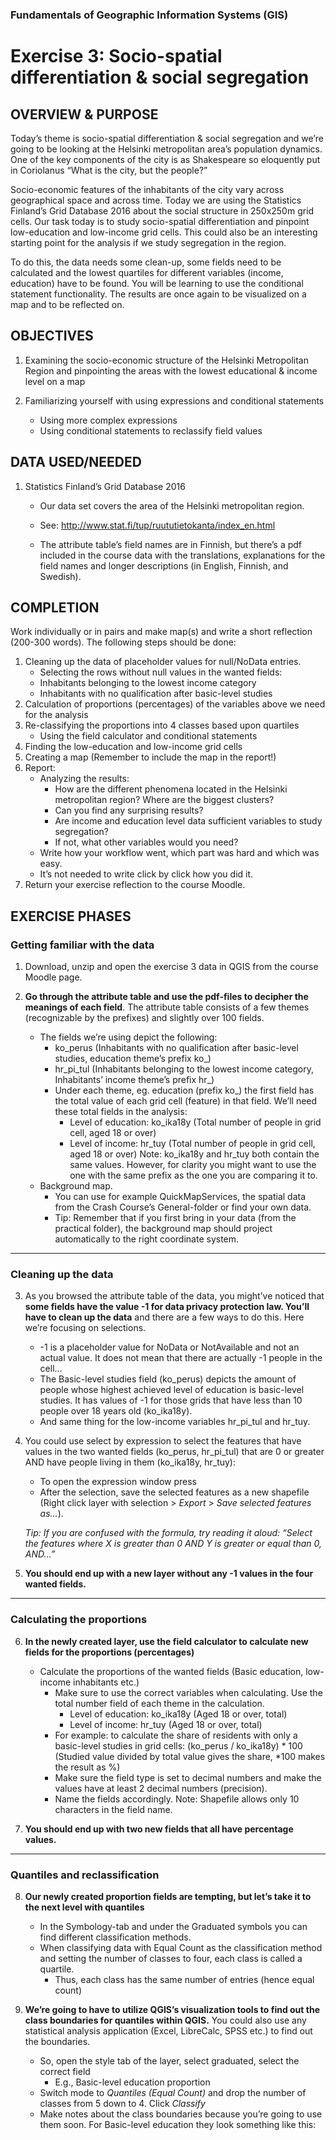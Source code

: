 ### Fundamentals of Geographic Information Systems (GIS)

# Exercise 3: Socio-spatial differentiation & social segregation

## OVERVIEW & PURPOSE
Today’s theme is socio-spatial differentiation & social segregation and we’re going to be looking at the
Helsinki metropolitan area’s population dynamics.  One of the key components of the city is as Shakespeare so eloquently put in Coriolanus “What is the city, but the people?”

Socio-economic features of the inhabitants of the city vary across geographical space and across time.
Today we are using the Statistics Finland’s Grid Database 2016 about the social structure in 250x250m
grid cells. Our task today is to study socio-spatial differentiation and pinpoint low-education and low-income
grid cells. This could also be an interesting starting point for the analysis if we study segregation
in the region.

To do this, the data needs some clean-up, some fields need to be calculated and the lowest quartiles for
different variables (income, education) have to be found. You will be learning to use the conditional statement
functionality. The results are once again to be visualized on a map and to be
reflected on.

## OBJECTIVES
1. Examining the socio-economic structure of the Helsinki Metropolitan Region and pinpointing the
areas with the lowest educational & income level on a map

2. Familiarizing yourself with using expressions and conditional statements
	- Using more complex expressions
	- Using conditional statements to reclassify field values

## DATA USED/NEEDED

1. Statistics Finland’s Grid Database 2016
	- Our data set covers the area of the Helsinki metropolitan region.
	
	- See: http://www.stat.fi/tup/ruututietokanta/index_en.html
	
	- The attribute table’s field names are in Finnish, but there’s a pdf included in the course
data with the translations, explanations for the field names and longer descriptions (in
English, Finnish, and Swedish).

## COMPLETION
Work individually or in pairs and make map(s) and write a short reflection (200-300 words). The following
steps should be done:
1. Cleaning up the data of placeholder values for null/NoData entries.
	- Selecting the rows without null values in the wanted fields:
	- Inhabitants belonging to the lowest income category
	- Inhabitants with no qualification after basic-level studies
2. Calculation of proportions (percentages) of the variables above we need for the analysis
3. Re-classifying the proportions into 4 classes based upon quartiles
	- Using the field calculator and conditional statements
4. Finding the low-education and low-income grid cells
5. Creating a map (Remember to include the map in the report!)
6. Report:
	- Analyzing the results:
		- How are the different phenomena located in the Helsinki metropolitan region? Where are the biggest clusters?
		- Can you find any surprising results?
		- Are income and education level data sufficient variables to study segregation?
		- If not, what other variables would you need?
	- Write how your workflow went, which part was hard and which was easy.
	- It’s not needed to write click by click how you did it.
7. Return your exercise reflection to the course Moodle.

## EXERCISE PHASES

### Getting familiar with the data

1. Download, unzip and open the exercise 3 data in QGIS from the course Moodle page.

2. **Go through the attribute table and use the pdf-files to decipher the meanings of each field**. The attribute table consists of a few themes (recognizable by the prefixes) and slightly over 100 fields.
	- The fields we’re using depict the following:
		- ko_perus (Inhabitants with no qualification after basic-level studies, education theme’s prefix ko_)
		- hr_pi_tul (Inhabitants belonging to the lowest income category, Inhabitants’ income theme’s prefix hr_)
		- Under each theme, eg. education (prefix ko_) the first field has the total value of each grid cell (feature) in that field. We’ll need these total fields in the analysis:
			- Level of education: ko_ika18y (Total number of people in grid cell, aged 18 or over)
			- Level of income: hr_tuy (Total number of people in grid cell, aged 18 or over)
			Note: ko_ika18y and hr_tuy both contain the same values. However, for clarity you might want to use the one with the same prefix as the one you are comparing it to.
	- Background map.
		- You can use for example QuickMapServices, the spatial data from the Crash Course’s General-folder or find your own data.
		- Tip: Remember that if you first bring in your data (from the practical folder), the background map should project automatically to the right coordinate system.

--- 

### Cleaning up the data

3. As you browsed the attribute table of the data, you might’ve noticed that **some fields have
the value -1 for data privacy protection law. You’ll have to clean up the data** and there are a few
ways to do this. Here we’re focusing on selections.
	- -1 is a placeholder value for NoData or NotAvailable and not an actual value. It does not mean that there are actually -1 people in the cell...
	- The Basic-level studies field (ko_perus) depicts the amount of people whose highest achieved level of education is basic-level studies. It has values of -1 for those grids that have less than 10 people over 18 years old (ko_ika18y).
	- And same thing for the low-income variables hr_pi_tul and hr_tuy.

4. You could use select by expression to select the features that have values in the two wanted fields (ko_perus, hr_pi_tul) that are 0 or greater AND have people living in them (ko_ika18y, hr_tuy):
	- To open the expression window press
	- After the selection, save the selected features as a new shapefile (Right click layer with selection > *Export* > *Save selected features as…*).

	*Tip: If you are confused with the formula, try reading it aloud: “Select the features where X is greater than 0 AND Y is greater or equal than 0, AND…”*

5. **You should end up with a new layer without any -1 values in the four wanted fields.**

---

### Calculating the proportions

6. **In the newly created layer, use the field calculator to calculate new fields for the proportions
(percentages)**
	- Calculate the proportions of the wanted fields (Basic education, low-income inhabitants etc.)
		- Make sure to use the correct variables when calculating. Use the total number field of each theme in the calculation.
			- Level of education: ko_ika18y (Aged 18 or over, total)
			- Level of income: hr_tuy (Aged 18 or over, total)
		- For example: to calculate the share of residents with only a basic-level studies in grid cells: (ko_perus / ko_ika18y) * 100 (Studied value divided by total value gives the share, *100 makes the result as %)
		- Make sure the field type is set to decimal numbers and make the values have at least 2 decimal numbers (precision).
		- Name the fields accordingly. Note: Shapefile allows only 10 characters in the field name.

7. **You should end up with two new fields that all have percentage values.**

--- 

### Quantiles and reclassification

8. **Our newly created proportion fields are tempting, but let’s take it to the next level with
quantiles**
	- In the Symbology-tab and under the Graduated symbols you can find different classification methods.
	- When classifying data with Equal Count as the classification method and setting the number of classes to four, each class is called a quartile.
		- Thus, each class has the same number of entries (hence equal count)

9. **We’re going to have to utilize QGIS’s visualization tools to find out the class boundaries for
quantiles within QGIS.** You could also use any statistical analysis application (Excel, LibreCalc,
SPSS etc.) to find out the boundaries.
	- So, open the style tab of the layer, select graduated, select the correct field
		- E.g., Basic-level education proportion
	-  Switch mode to *Quantiles (Equal Count)* and drop the number of classes from 5 down to 4. Click *Classify*
	- Make notes about the class boundaries because you’re going to use them soon.
For Basic-level education they look something like this:



 



<!--stackedit_data:
eyJkaXNjdXNzaW9ucyI6eyJlVGM4YW9CSm43emRyZjBrIjp7In
N0YXJ0IjoyNTEsImVuZCI6MjU5LCJ0ZXh0IjoiSGVsc2lua2ki
fSwiUVAxWENiQ3BSc2QwbFZxNSI6eyJzdGFydCI6MTIzNCwiZW
5kIjoxMjQyLCJ0ZXh0IjoiSGVsc2lua2kifSwiV3Z6bnlmS0xY
dm5sRURpNCI6eyJzdGFydCI6MTc3NywiZW5kIjoxNzg5LCJ0ZX
h0IjoicGRmIGluY2x1ZGVkIn0sIkJ3ZFRwa3lIblpFQmNOclgi
Onsic3RhcnQiOjMzNjEsImVuZCI6MzM3MCwidGV4dCI6InBkZi
1maWxlcyJ9LCI1dUhCTVNsNU1TbVpicFZqIjp7InN0YXJ0Ijoz
MjI3LCJlbmQiOjMzMTEsInRleHQiOiIxLiBEb3dubG9hZCwgdW
56aXAgYW5kIG9wZW4gdGhlIGV4ZXJjaXNlIDMgZGF0YSBpbiBR
R0lTIGZyb20gdGhlIGNvdXJzZSBNb29kbGXigKYifSwiMnRTWG
x6M095cmpWSHZGaiI6eyJzdGFydCI6NDMxOCwiZW5kIjo0NDQw
LCJ0ZXh0IjoiLSBZb3UgY2FuIHVzZSBmb3IgZXhhbXBsZSBRdW
lja01hcFNlcnZpY2VzLCB0aGUgc3BhdGlhbCBkYXRhIGZyb20g
dGhlIENyYXNoIENvdeKApiJ9LCJEdmdmcEpzZnZ3Y05mOGlWIj
p7InN0YXJ0Ijo1MzQwLCJlbmQiOjU1MzgsInRleHQiOiI0LiBZ
b3UgY291bGQgdXNlIHNlbGVjdCBieSBleHByZXNzaW9uIHRvIH
NlbGVjdCB0aGUgZmVhdHVyZXMgdGhhdCBoYXZlIHZhbHVlcyBp
4oCmIn0sIlJpYktXVTFRQzdyWkNCWDUiOnsic3RhcnQiOjU1Nz
IsImVuZCI6NTU3NywidGV4dCI6InByZXNzIn0sIktmMzRvY21p
TEI5NXg5MksiOnsic3RhcnQiOjExNzQsImVuZCI6MTE4NCwidG
V4dCI6Ik9CSkVDVElWRVMifSwiVGtMaXM5UmZ3UzJKeW03bCI6
eyJzdGFydCI6NjAxMywiZW5kIjo2MTMwLCJ0ZXh0IjoiNi4gKi
pJbiB0aGUgbmV3bHkgY3JlYXRlZCBsYXllciwgdXNlIHRoZSBm
aWVsZCBjYWxjdWxhdG9yIHRvIGNhbGN1bGF0ZSBuZXcgZmllbO
KApiJ9LCIyZHdDOWZ0bHVJRVdUQllWIjp7InN0YXJ0Ijo3Njgz
LCJlbmQiOjc3NjQsInRleHQiOiItIFNvLCBvcGVuIHRoZSBzdH
lsZSB0YWIgb2YgdGhlIGxheWVyLCBzZWxlY3QgZ3JhZHVhdGVk
LCBzZWxlY3QgdGhlIGNvcnJlY3QgZmll4oCmIn19LCJjb21tZW
50cyI6eyIzTG9HS2VRRkVNV3pqYkUxIjp7ImRpc2N1c3Npb25J
ZCI6ImVUYzhhb0JKbjd6ZHJmMGsiLCJzdWIiOiJnaDo0MDMwND
c4OCIsInRleHQiOiJVcGRhdGUgaWYgYXBwbGljYWJsZSIsImNy
ZWF0ZWQiOjE2ODY0NzY0MzY4Nzh9LCJsUGtsVUZiRTRlVTIwMz
RaIjp7ImRpc2N1c3Npb25JZCI6IlFQMVhDYkNwUnNkMGxWcTUi
LCJzdWIiOiJnaDo0MDMwNDc4OCIsInRleHQiOiJVcGRhdGUgaW
YgYXBwbGljYWJsZSIsImNyZWF0ZWQiOjE2ODY0NzY1Nzk1Njd9
LCJCdUJGbWlqR2lyakVjNVVrIjp7ImRpc2N1c3Npb25JZCI6Il
d2em55ZktMWHZubEVEaTQiLCJzdWIiOiJnaDo0MDMwNDc4OCIs
InRleHQiOiJBZGQgcGFnZSIsImNyZWF0ZWQiOjE2ODY0NzY3Mz
YwNTV9LCJQS0JhSlphM2Rtd2xWcUY1Ijp7ImRpc2N1c3Npb25J
ZCI6IkJ3ZFRwa3lIblpFQmNOclgiLCJzdWIiOiJnaDo0MDMwND
c4OCIsInRleHQiOiJSZWZlcmVuY2UiLCJjcmVhdGVkIjoxNjg2
NDc3NDc1ODg4fSwidzdFVlMyeE1QelJjSUNMZiI6eyJkaXNjdX
NzaW9uSWQiOiI1dUhCTVNsNU1TbVpicFZqIiwic3ViIjoiZ2g6
NDAzMDQ3ODgiLCJ0ZXh0IjoiQWRkIGluc3RydWN0aW9ucyB0by
Bkb3dubG9hZCBkYXRhIHRoZW1zZWx2ZXMiLCJjcmVhdGVkIjox
Njg2NDc3NDk0MTIwfSwiMjNjRUtkNW1lM2NFbElGNSI6eyJkaX
NjdXNzaW9uSWQiOiIydFNYbHozT3lyalZIdkZqIiwic3ViIjoi
Z2g6NDAzMDQ3ODgiLCJ0ZXh0IjoiQWRkIGluc3RydWN0aW9ucy
BvbiBob3cgdG8gdXNlIHRoaXMiLCJjcmVhdGVkIjoxNjg2NDc3
NTQ5NzkxfSwiUXQxa3Q3V2hQQWtWQW14RCI6eyJkaXNjdXNzaW
9uSWQiOiJEdmdmcEpzZnZ3Y05mOGlWIiwic3ViIjoiZ2g6NDAz
MDQ3ODgiLCJ0ZXh0IjoiQWRkIHBpY3R1cmUgb2YgZXhwcmVzc2
lvbiIsImNyZWF0ZWQiOjE2ODY0NzgzMDM4ODd9LCJacjJLWnFU
UldwcWo2U05UIjp7ImRpc2N1c3Npb25JZCI6IlJpYktXVTFRQz
dyWkNCWDUiLCJzdWIiOiJnaDo0MDMwNDc4OCIsInRleHQiOiJB
ZGQgcGljdHVyZSIsImNyZWF0ZWQiOjE2ODY0Nzg1OTU0NTR9LC
J6aU5QRnNObjJhM3JsWEpCIjp7ImRpc2N1c3Npb25JZCI6Iktm
MzRvY21pTEI5NXg5MksiLCJzdWIiOiJnaDo0MDMwNDc4OCIsIn
RleHQiOiJVcGRhdGUgd2l0aCBwb3NpdGlvbiBpbiBjb3Vyc2Ui
LCJjcmVhdGVkIjoxNjg2NDc5NDY5NjU1fSwiY1ZGTEZWd2VEVn
I2ZXp5NiI6eyJkaXNjdXNzaW9uSWQiOiJUa0xpczlSZndTMkp5
bTdsIiwic3ViIjoiZ2g6NDAzMDQ3ODgiLCJ0ZXh0IjoiVG9vIG
xpdHRsZSBpbnN0cnVjdGlvbnMgZm9yIHRoaXMgc3RhZ2Ugb2Yg
dGhlIGNvdXJzZT8iLCJjcmVhdGVkIjoxNjg2NDc5NTkyNDYxfS
wiVHFpMndBdlVoaVVJTlhRMCI6eyJkaXNjdXNzaW9uSWQiOiIy
ZHdDOWZ0bHVJRVdUQllWIiwic3ViIjoiZ2g6NDAzMDQ3ODgiLC
J0ZXh0IjoiVG9vIGxpdHRsZSBpbnN0cnVjdGlvbnMgZm9yIHRo
aXMgc3RhZ2Ugb2YgdGhlIGNvdXJzZT8iLCJjcmVhdGVkIjoxNj
g2NDc5NzU4MTM2fX0sImhpc3RvcnkiOlstMTcwMTIyNjUyOSwt
MTMxMTUyOTQwNSw1MTYyMTMyNDgsLTE3MjU3NzIxNjEsMTY3Nz
AyOTE1MSwtMTMzMjA4Nzk2M119
-->